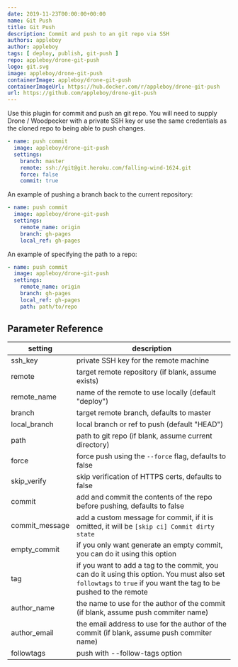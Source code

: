 ```yaml
---
date: 2019-11-23T00:00:00+00:00
name: Git Push
title: Git Push
description: Commit and push to an git repo via SSH
authors: appleboy
author: appleboy
tags: [ deploy, publish, git-push ]
repo: appleboy/drone-git-push
logo: git.svg
image: appleboy/drone-git-push
containerImage: appleboy/drone-git-push
containerImageUrl: https://hub.docker.com/r/appleboy/drone-git-push
url: https://github.com/appleboy/drone-git-push
---
```


Use this plugin for commit and push an git repo.
You will need to supply Drone / Woodpecker with a private SSH key or use the same credentials as the cloned repo to being able to push changes.

```yaml
- name: push commit
  image: appleboy/drone-git-push
  settings:
    branch: master
    remote: ssh://git@git.heroku.com/falling-wind-1624.git
    force: false
    commit: true
```

An example of pushing a branch back to the current repository:

```yaml
- name: push commit
  image: appleboy/drone-git-push
  settings:
    remote_name: origin
    branch: gh-pages
    local_ref: gh-pages
```

An example of specifying the path to a repo:

```yaml
- name: push commit
  image: appleboy/drone-git-push
  settings:
    remote_name: origin
    branch: gh-pages
    local_ref: gh-pages
    path: path/to/repo
```

## Parameter Reference

| setting        | description
|----------------|--------------
| ssh_key        | private SSH key for the remote machine
| remote         | target remote repository (if blank, assume exists)
| remote_name    | name of the remote to use locally (default "deploy")
| branch         | target remote branch, defaults to master
| local_branch   | local branch or ref to push (default "HEAD")
| path           | path to git repo (if blank, assume current directory)
| force          | force push using the `--force` flag, defaults to false
| skip_verify    | skip verification of HTTPS certs, defaults to false
| commit         | add and commit the contents of the repo before pushing, defaults to false
| commit_message | add a custom message for commit, if it is omitted, it will be `[skip ci] Commit dirty state`
| empty_commit   | if you only want generate an empty commit, you can do it using this option
| tag            | if you want to add a tag to the commit, you can do it using this option. You must also set `followtags` to `true` if you want the tag to be pushed to the remote
| author_name    | the name to use for the author of the commit (if blank, assume push commiter name)
| author_email   | the email address to use for the author of the commit (if blank, assume push commiter name)
| followtags     | push with --follow-tags option
